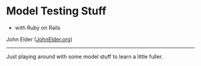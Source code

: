 Model Testing Stuff
========================================================


- with Ruby on Rails


John Elder ([JohnElder.org](http://JohnElder.org))
  
--------------------------------------------------------

Just playing around with some model stuff to learn
a little fuller. 